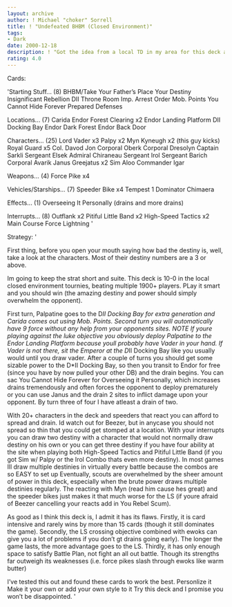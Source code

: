 ```yaml
---
layout: archive
author: ! Michael "choker" Sorrell
title: ! "Undefeated BHBM (Closed Environment)"
tags:
- Dark
date: 2000-12-18
description: ! "Got the idea from a local TD in my area for this deck and the rest as they say is history...it’s 10-0"
rating: 4.0
---
```

Cards: 

'Starting Stuff... (8)
BHBM/Take Your Father’s Place
Your Destiny
Insignificant Rebellion
DII Throne Room
Imp. Arrest Order
Mob. Points
You Cannot Hide Forever
Prepared Defenses

Locations... (7)
Carida
Endor Forest Clearing x2
Endor Landing Platform
DII Docking Bay
Endor Dark Forest
Endor Back Door

Characters... (25)
Lord Vader x3
Palpy x2
Myn Kyneugh x2 (this guy kicks)
Royal Guard x5
Col. Davod Jon
Corporal Oberk
Corporal Dresolyn
Captain Sarkli
Sergeant Elsek
Admiral Chiraneau
Sergeant Irol
Sergeant Barich
Corporal Avarik
Janus Greejatus x2
Sim Aloo
Commander Igar

Weapons... (4)
Force Pike x4

Vehicles/Starships... (7)
Speeder Bike x4
Tempest 1
Dominator
Chimaera

Effects... (1)
Overseeing It Personally (drains and more drains)

Interrupts... (8)
Outflank x2
Pitiful Little Band x2
High-Speed Tactics x2
Main Course
Force Lightning '

Strategy: '

First thing, before you open your mouth saying how bad the destiny is, well, take a look at the characters.  Most of their destiny numbers are a 3 or above.

Im going to keep the strat short and suite.  This deck is 10-0 in the local closed environment tournies, beating multiple 1900+ players.  PLay it smart and you should win (the amazing destiny and power should simply overwhelm the opponent).

First turn, Palpatine goes to the D*II Docking Bay for extra generation and Carida comes out using Mob. Points.  Second turn you will automatically have 9 force without any help from your opponents sites.  NOTE If youre playing against the luke objective you obviously deploy Palpatine to the Endor Landing Platform because youll probably have Vader in your hand.	If Vader is not there, sit the Emperor at the D*II Docking Bay like you usually would until you draw vader.  After a couple of turns you should get some sizable power to the D*II Docking Bay, so then you transit to Endor for free (since you have by now pulled your other DB) and the drain begins.  You can sac You Cannot Hide Forever for Overseeing it Personally, which increases drains tremendously and often forces the opponent to deploy prematurely or you can use Janus and the drain 2 sites to inflict damage upon your opponent.	By turn three of four I have atleast a drain of two.

With 20+ characters in the deck and speeders that react you can afford to spread and drain.  Id watch out for Beezer, but in anycase you should not spread so thin that you could get stomped at a location.  With your interrupts you can draw two destiny with a character that would not normally draw destiny on his own or you can get three destiny if you have four ability at the site when playing both High-Speed Tactics and Pitiful Little Band (if you got Sim w/ Palpy or the Irol Combo thats even more destiny).  In most games Ill draw multiple destinies in virtually every battle because the combos are so EASY to set up  Eventually, scouts are overwhelmed by the sheer amount of power in this deck, especially when the brute power draws multiple destinies regularly.  The reacting with Myn (read him cause hes great) and the speeder bikes just makes it that much worse for the LS (if youre afraid of Beezer cancelling your reacts add in You Rebel Scum).

As good as I think this deck is, I admit it has its flaws.  Firstly, it is card intensive and rarely wins by more than 15 cards (though it still dominates the game).  Secondly, the LS crossing objective combined with ewoks can give you a lot of problems if you don’t gt drains going early).  The longer the game lasts, the more advantage goes to the LS. Thirdly, it has only enough space to satisfy Battle Plan, not fight an all out battle.  Though its strengths far outweigh its weaknesses (i.e. force pikes slash through ewoks like warm butter)

I’ve tested this out and found these cards to work the best.  Personlize it  Make it your own or add your own style to it  Try this deck and I promise you won’t be disappointed.  '